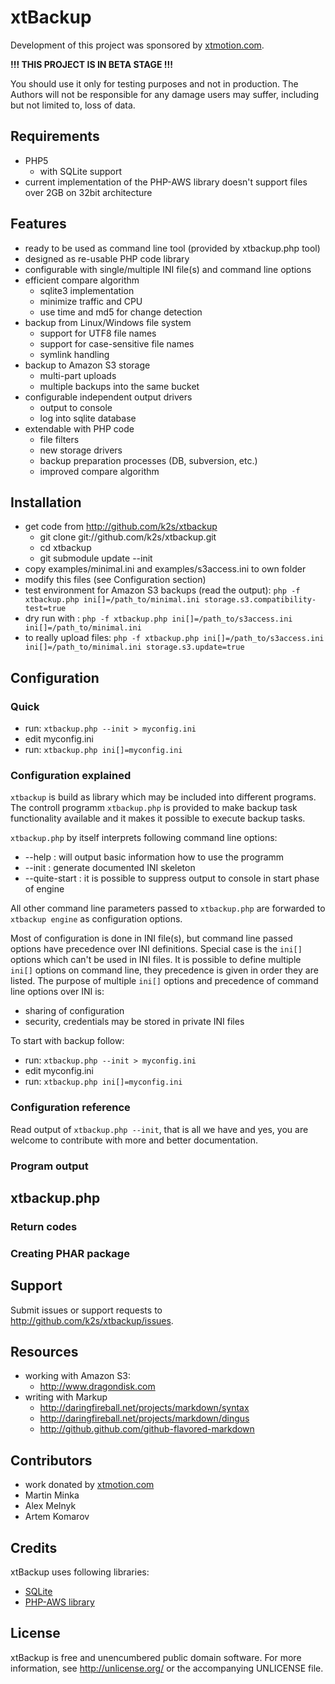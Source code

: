 xtBackup
========

Development of this project was sponsored by [xtmotion.com](http://www.xtmotion.com).

**!!! THIS PROJECT IS IN BETA STAGE !!!**

You should use it only for testing purposes and not in production.
The Authors will not be responsible for any damage users may suffer, including but not limited to, loss of data.

Requirements
------------

* PHP5
  * with SQLite support
* current implementation of the PHP-AWS library doesn't support files over 2GB on 32bit architecture

Features
--------

* ready to be used as command line tool (provided by xtbackup.php tool)
* designed as re-usable PHP code library
* configurable with single/multiple INI file(s) and command line options
* efficient compare algorithm
  * sqlite3 implementation
  * minimize traffic and CPU
  * use time and md5 for change detection
* backup from Linux/Windows file system
  * support for UTF8 file names
  * support for case-sensitive file names
  * symlink handling
* backup to Amazon S3 storage
  * multi-part uploads
  * multiple backups into the same bucket
* configurable independent output drivers
  * output to console
  * log into sqlite database
* extendable with PHP code
  * file filters
  * new storage drivers
  * backup preparation processes (DB, subversion, etc.)
  * improved compare algorithm

Installation
------------

* get code from <http://github.com/k2s/xtbackup>
  * git clone git://github.com/k2s/xtbackup.git
  * cd xtbackup
  * git submodule update --init
* copy examples/minimal.ini and examples/s3access.ini to own folder
* modify this files (see Configuration section)
* test environment for Amazon S3 backups (read the output): `php -f xtbackup.php ini[]=/path_to/minimal.ini storage.s3.compatibility-test=true`
* dry run with : `php -f xtbackup.php ini[]=/path_to/s3access.ini ini[]=/path_to/minimal.ini`
* to really upload files: `php -f xtbackup.php ini[]=/path_to/s3access.ini ini[]=/path_to/minimal.ini storage.s3.update=true`

Configuration
-------------

### Quick

* run: `xtbackup.php --init > myconfig.ini`
* edit myconfig.ini
* run: `xtbackup.php ini[]=myconfig.ini`

### Configuration explained

`xtbackup` is build as library which may be included into different programs.
The controll programm `xtbackup.php` is provided to make backup task functionality available and it makes it possible to execute backup tasks.

`xtbackup.php` by itself interprets following command line options:

* --help : will output basic information how to use the programm
* --init : generate documented INI skeleton
* --quite-start : it is possible to suppress output to console in start phase of engine

All other command line parameters passed to `xtbackup.php` are forwarded to `xtbackup engine` as configuration options.

Most of configuration is done in INI file(s), but command line passed options have precedence over INI definitions.
Special case is the `ini[]` options which can't be used in INI files.
It is possible to define multiple `ini[]` options on command line, they precedence is given in order they are listed.
The purpose of multiple `ini[]` options and precedence of command line options over INI is:
* sharing of configuration
* security, credentials may be stored in private INI files

To start with backup follow:

* run: `xtbackup.php --init > myconfig.ini`
* edit myconfig.ini
* run: `xtbackup.php ini[]=myconfig.ini`

### Configuration reference

Read output of `xtbackup.php --init`, that is all we have and yes, you are welcome to contribute with more and better documentation.

### Program output

xtbackup.php
------------

### Return codes

### Creating PHAR package

Support
-------

Submit issues or support requests to <http://github.com/k2s/xtbackup/issues>.

Resources
---------

* working with Amazon S3:
  * <http://www.dragondisk.com>
* writing with Markup
  * <http://daringfireball.net/projects/markdown/syntax>
  * <http://daringfireball.net/projects/markdown/dingus>
  * <http://github.github.com/github-flavored-markdown>

Contributors
------------

* work donated by [xtmotion.com](http://www.xtmotion.com)
* Martin Minka
* Alex Melnyk
* Artem Komarov

Credits
-------

xtBackup uses following libraries:

* [SQLite](http://www.sqlite.org/)
* [PHP-AWS library](http://github.com/tylerhall/php-aws/)

License
-------

xtBackup is free and unencumbered public domain software. For more information, see http://unlicense.org/ or the accompanying UNLICENSE file.